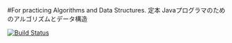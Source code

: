 #For practicing Algorithms and Data Structures.
定本 Javaプログラマのためのアルゴリズムとデータ構造

[![Build Status](https://travis-ci.org/asaetsu/Java-AlgorithmsAndDataStructures.svg?branch=master)](https://travis-ci.org/asaetsu/Java-AlgorithmsAndDataStructures.svg?branch=master)
